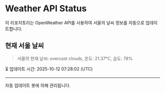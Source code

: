 
# Weather API Status

이 리포지토리는 OpenWeather API를 사용하여 서울의 날씨 정보를 자동으로 업데이트합니다.

## 현재 서울 날씨
> 서울의 현재 날씨: overcast clouds, 온도: 21.37°C, 습도: 78%

⏳ 업데이트 시간: 2025-10-12 07:28:02 (UTC)

---
자동 업데이트 봇에 의해 관리됩니다.
